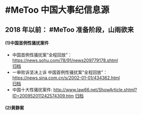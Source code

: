 # #MeToo 中国大事纪信息源  
## 2018 年以前： #MeToo 准备阶段，山雨欲来

#### (1)中国首例性骚扰案件

- 中国首例性骚扰案“全程回放”：https://news.sohu.com/78/91/news209779178.shtml  
    [归档](http://archive.today/ftHQX)
- 一审败诉坚决上诉 中国首例性骚扰案“全程回放”：https://news.sina.com.cn/s/2002-01-01/434362.html  
[归档](https://web.archive.org/web/20020203114119/http://news.sina.com.cn/s/2002-01-01/434362.html)  
- 中国十大性骚扰案件: http://www.law66.net/ShowArticle.shtml?ID=200952011242574309.htm
    [归档](https://archive.md/clng1)

#### (2)黄静案
